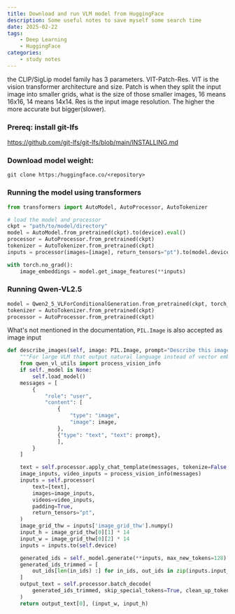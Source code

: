 ```yaml
---
title: Download and run VLM model from HuggingFace
description: Some useful notes to save myself some search time
date: 2025-02-22
tags: 
    - Deep Learning
    - HuggingFace
categories:
    - study notes
---
```

the CLIP/SigLip model family has 3 parameters. VIT-Patch-Res. VIT is the vision transformer architecture and size. Patch is when they split the input image into smaller grids, what is the size of those smaller images, 16 means 16x16, 14 means 14x14. Res is the input image resolution. The higher the more accurate but bigger(slower).
### Prereq: install git-lfs
https://github.com/git-lfs/git-lfs/blob/main/INSTALLING.md

### Download model weight:
`git clone https:/huggingface.co/<repository>`

### Running the model using transformers
```python
from transformers import AutoModel, AutoProcessor, AutoTokenizer

# load the model and processor
ckpt = "path/to/model/directory"
model = AutoModel.from_pretrained(ckpt).to(device).eval()
processor = AutoProcessor.from_pretrained(ckpt)
tokenizer = AutoTokenizer.from_pretrained(ckpt)
inputs = processor(images=[image], return_tensors="pt").to(model.device)

with torch.no_grad():
    image_embeddings = model.get_image_features(**inputs)  
```

### Running Qwen-VL2.5
```python
model = Qwen2_5_VLForConditionalGeneration.from_pretrained(ckpt, torch_dtype="auto", device_map="auto")
tokenizer = AutoTokenizer.from_pretrained(ckpt)
processor = AutoProcessor.from_pretrained(ckpt)
```
What's not mentioned in the documentation, `PIL.Image` is also accepted as image input
```python
def describe_images(self, image: PIL.Image, prompt="Describe this image") -> torch.Tensor:
    """For large VLM that output natural language instead of vector embeddings"""
    from qwen_vl_utils import process_vision_info
    if self._model is None:
        self.load_model()
    messages = [
        {
            "role": "user",
            "content": [
                {
                    "type": "image",
                    "image": image,
                },
                {"type": "text", "text": prompt},
                ],              
        }
    ]

    text = self.processor.apply_chat_template(messages, tokenize=False, add_generation_prompt=True)
    image_inputs, video_inputs = process_vision_info(messages)
    inputs = self.processor(
        text=[text],
        images=image_inputs,
        videos=video_inputs,
        padding=True,
        return_tensors="pt",
    )
    image_grid_thw = inputs['image_grid_thw'].numpy()
    input_h = image_grid_thw[0][1] * 14
    input_w = image_grid_thw[0][2] * 14
    inputs = inputs.to(self.device)

    generated_ids = self._model.generate(**inputs, max_new_tokens=128)
    generated_ids_trimmed = [
        out_ids[len(in_ids) :] for in_ids, out_ids in zip(inputs.input_ids, generated_ids)
    ]
    output_text = self.processor.batch_decode(
        generated_ids_trimmed, skip_special_tokens=True, clean_up_tokenization_spaces=False
    )
    return output_text[0], (input_w, input_h)
```



